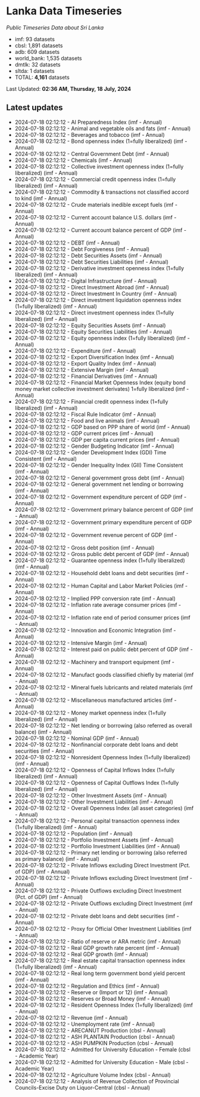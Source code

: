 # Lanka Data Timeseries
*Public Timeseries Data about Sri Lanka*

* imf: 93 datasets
* cbsl: 1,891 datasets
* adb: 609 datasets
* world_bank: 1,535 datasets
* dmtlk: 32 datasets
* sltda: 1 datasets
* TOTAL: **4,161** datasets

Last Updated: **02:36 AM, Thursday, 18 July, 2024**

## Latest updates

* 2024-07-18 02:12:12 - AI Preparedness Index (imf - Annual)
* 2024-07-18 02:12:12 - Animal and vegetable oils and fats (imf - Annual)
* 2024-07-18 02:12:12 - Beverages and tobacco (imf - Annual)
* 2024-07-18 02:12:12 - Bond openness index (1=fully liberalized) (imf - Annual)
* 2024-07-18 02:12:12 - Central Government Debt (imf - Annual)
* 2024-07-18 02:12:12 - Chemicals (imf - Annual)
* 2024-07-18 02:12:12 - Collective investment openness index (1=fully liberalized) (imf - Annual)
* 2024-07-18 02:12:12 - Commercial credit openness index (1=fully liberalized) (imf - Annual)
* 2024-07-18 02:12:12 - Commodity & transactions not classified accord to kind (imf - Annual)
* 2024-07-18 02:12:12 - Crude materials inedible except fuels (imf - Annual)
* 2024-07-18 02:12:12 - Current account balance U.S. dollars (imf - Annual)
* 2024-07-18 02:12:12 - Current account balance percent of GDP (imf - Annual)
* 2024-07-18 02:12:12 - DEBT (imf - Annual)
* 2024-07-18 02:12:12 - Debt Forgiveness (imf - Annual)
* 2024-07-18 02:12:12 - Debt Securities Assets (imf - Annual)
* 2024-07-18 02:12:12 - Debt Securities Liabilities (imf - Annual)
* 2024-07-18 02:12:12 - Derivative investment openness index (1=fully liberalized) (imf - Annual)
* 2024-07-18 02:12:12 - Digital Infrastructure (imf - Annual)
* 2024-07-18 02:12:12 - Direct Investment Abroad (imf - Annual)
* 2024-07-18 02:12:12 - Direct Investment In Country (imf - Annual)
* 2024-07-18 02:12:12 - Direct investment liquidation openness index (1=fully liberalized) (imf - Annual)
* 2024-07-18 02:12:12 - Direct investment openness index (1=fully liberalized) (imf - Annual)
* 2024-07-18 02:12:12 - Equity Securities Assets (imf - Annual)
* 2024-07-18 02:12:12 - Equity Securities Liabilities (imf - Annual)
* 2024-07-18 02:12:12 - Equity openness index (1=fully liberalized) (imf - Annual)
* 2024-07-18 02:12:12 - Expenditure (imf - Annual)
* 2024-07-18 02:12:12 - Export Diversification Index (imf - Annual)
* 2024-07-18 02:12:12 - Export Quality Index (imf - Annual)
* 2024-07-18 02:12:12 - Extensive Margin (imf - Annual)
* 2024-07-18 02:12:12 - Financial Derivatives (imf - Annual)
* 2024-07-18 02:12:12 - Financial Market Openness Index (equity bond money market collective investment derivates) 1=fully liberalized (imf - Annual)
* 2024-07-18 02:12:12 - Financial credit openness index (1=fully liberalized) (imf - Annual)
* 2024-07-18 02:12:12 - Fiscal Rule Indicator (imf - Annual)
* 2024-07-18 02:12:12 - Food and live animals (imf - Annual)
* 2024-07-18 02:12:12 - GDP based on PPP share of world (imf - Annual)
* 2024-07-18 02:12:12 - GDP current prices (imf - Annual)
* 2024-07-18 02:12:12 - GDP per capita current prices (imf - Annual)
* 2024-07-18 02:12:12 - Gender Budgeting Indicator (imf - Annual)
* 2024-07-18 02:12:12 - Gender Development Index (GDI) Time Consistent (imf - Annual)
* 2024-07-18 02:12:12 - Gender Inequality Index (GII) Time Consistent (imf - Annual)
* 2024-07-18 02:12:12 - General government gross debt (imf - Annual)
* 2024-07-18 02:12:12 - General government net lending or borrowing (imf - Annual)
* 2024-07-18 02:12:12 - Government expenditure percent of GDP (imf - Annual)
* 2024-07-18 02:12:12 - Government primary balance percent of GDP (imf - Annual)
* 2024-07-18 02:12:12 - Government primary expenditure percent of GDP (imf - Annual)
* 2024-07-18 02:12:12 - Government revenue percent of GDP (imf - Annual)
* 2024-07-18 02:12:12 - Gross debt position (imf - Annual)
* 2024-07-18 02:12:12 - Gross public debt percent of GDP (imf - Annual)
* 2024-07-18 02:12:12 - Guarantee openness index (1=fully liberalized) (imf - Annual)
* 2024-07-18 02:12:12 - Household debt loans and debt securities (imf - Annual)
* 2024-07-18 02:12:12 - Human Capital and Labor Market Policies (imf - Annual)
* 2024-07-18 02:12:12 - Implied PPP conversion rate (imf - Annual)
* 2024-07-18 02:12:12 - Inflation rate average consumer prices (imf - Annual)
* 2024-07-18 02:12:12 - Inflation rate end of period consumer prices (imf - Annual)
* 2024-07-18 02:12:12 - Innovation and Economic Integration (imf - Annual)
* 2024-07-18 02:12:12 - Intensive Margin (imf - Annual)
* 2024-07-18 02:12:12 - Interest paid on public debt percent of GDP (imf - Annual)
* 2024-07-18 02:12:12 - Machinery and transport equipment (imf - Annual)
* 2024-07-18 02:12:12 - Manufact goods classified chiefly by material (imf - Annual)
* 2024-07-18 02:12:12 - Mineral fuels lubricants and related materials (imf - Annual)
* 2024-07-18 02:12:12 - Miscellaneous manufactured articles (imf - Annual)
* 2024-07-18 02:12:12 - Money market openness index (1=fully liberalized) (imf - Annual)
* 2024-07-18 02:12:12 - Net lending or borrowing (also referred as overall balance) (imf - Annual)
* 2024-07-18 02:12:12 - Nominal GDP (imf - Annual)
* 2024-07-18 02:12:12 - Nonfinancial corporate debt loans and debt securities (imf - Annual)
* 2024-07-18 02:12:12 - Nonresident Openness Index (1=fully liberalized) (imf - Annual)
* 2024-07-18 02:12:12 - Openness of Capital Inflows Index (1=fully liberalized) (imf - Annual)
* 2024-07-18 02:12:12 - Openness of Capital Outflows Index (1=fully liberalized) (imf - Annual)
* 2024-07-18 02:12:12 - Other Investment Assets (imf - Annual)
* 2024-07-18 02:12:12 - Other Investment Liabilities (imf - Annual)
* 2024-07-18 02:12:12 - Overall Openness Index (all asset categories) (imf - Annual)
* 2024-07-18 02:12:12 - Personal capital transaction openness index (1=fully liberalized) (imf - Annual)
* 2024-07-18 02:12:12 - Population (imf - Annual)
* 2024-07-18 02:12:12 - Portfolio Investment Assets (imf - Annual)
* 2024-07-18 02:12:12 - Portfolio Investment Liabilities (imf - Annual)
* 2024-07-18 02:12:12 - Primary net lending or borrowing (also referred as primary balance) (imf - Annual)
* 2024-07-18 02:12:12 - Private Inflows excluding Direct Investment (Pct. of GDP) (imf - Annual)
* 2024-07-18 02:12:12 - Private Inflows excluding Direct Investment (imf - Annual)
* 2024-07-18 02:12:12 - Private Outflows excluding Direct Investment (Pct. of GDP) (imf - Annual)
* 2024-07-18 02:12:12 - Private Outflows excluding Direct Investment (imf - Annual)
* 2024-07-18 02:12:12 - Private debt loans and debt securities (imf - Annual)
* 2024-07-18 02:12:12 - Proxy for Official Other Investment Liabilities (imf - Annual)
* 2024-07-18 02:12:12 - Ratio of reserve or ARA metric (imf - Annual)
* 2024-07-18 02:12:12 - Real GDP growth rate percent (imf - Annual)
* 2024-07-18 02:12:12 - Real GDP growth (imf - Annual)
* 2024-07-18 02:12:12 - Real estate capital transaction openness index (1=fully liberalized) (imf - Annual)
* 2024-07-18 02:12:12 - Real long term government bond yield percent (imf - Annual)
* 2024-07-18 02:12:12 - Regulation and Ethics (imf - Annual)
* 2024-07-18 02:12:12 - Reserve or (Import or 12) (imf - Annual)
* 2024-07-18 02:12:12 - Reserves or Broad Money (imf - Annual)
* 2024-07-18 02:12:12 - Resident Openness Index (1=fully liberalized) (imf - Annual)
* 2024-07-18 02:12:12 - Revenue (imf - Annual)
* 2024-07-18 02:12:12 - Unemployment rate (imf - Annual)
* 2024-07-18 02:12:12 - ARECANUT Production (cbsl - Annual)
* 2024-07-18 02:12:12 - ASH PLANTAIN Production (cbsl - Annual)
* 2024-07-18 02:12:12 - ASH PUMPKIN Production (cbsl - Annual)
* 2024-07-18 02:12:12 - Admitted for University Education - Female (cbsl - Academic Year)
* 2024-07-18 02:12:12 - Admitted for University Education - Male (cbsl - Academic Year)
* 2024-07-18 02:12:12 - Agriculture Volume Index (cbsl - Annual)
* 2024-07-18 02:12:12 - Analysis of Revenue Collection of Provincial Councils-Excise Duty on Liquor-Central (cbsl - Annual)